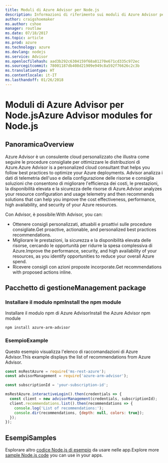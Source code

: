 ```yaml
---
title: Moduli di Azure Advisor per Node.js
description: Informazioni di riferimento sui moduli di Azure Advisor per Node.js
author: craigshoemaker
ms.author: cshoe
manager: routlaw
ms.date: 07/18/2017
ms.topic: article
ms.prod: azure
ms.technology: azure
ms.devlang: nodejs
ms.service: Advisor
ms.openlocfilehash: aad3b292c6304159f68a81270e671cd335c972ec
ms.sourcegitcommit: 78001187db408d21909e949c8a592f76626c2c3b
ms.translationtype: HT
ms.contentlocale: it-IT
ms.lasthandoff: 01/26/2018
---
```

# <a name="azure-advisor-modules-for-nodejs"></a><span data-ttu-id="17f5b-103">Moduli di Azure Advisor per Node.js</span><span class="sxs-lookup"><span data-stu-id="17f5b-103">Azure Advisor modules for Node.js</span></span>

## <a name="overview"></a><span data-ttu-id="17f5b-104">Panoramica</span><span class="sxs-lookup"><span data-stu-id="17f5b-104">Overview</span></span>

<span data-ttu-id="17f5b-105">Azure Advisor è un consulente cloud personalizzato che illustra come seguire le procedure consigliate per ottimizzare le distribuzioni di Azure.</span><span class="sxs-lookup"><span data-stu-id="17f5b-105">Azure Advisor is a personalized cloud consultant that helps you follow best practices to optimize your Azure deployments.</span></span> <span data-ttu-id="17f5b-106">Advisor analizza i dati di telemetria dell'uso e della configurazione delle risorse e consiglia soluzioni che consentono di migliorare l'efficienza dei costi, le prestazioni, la disponibilità elevata e la sicurezza delle risorse di Azure.</span><span class="sxs-lookup"><span data-stu-id="17f5b-106">Advisor analyzes your resource configuration and usage telemetry and then recommends solutions that can help you improve the cost effectiveness, performance, high availability, and security of your Azure resources.</span></span>

<span data-ttu-id="17f5b-107">Con Advisor, è possibile:</span><span class="sxs-lookup"><span data-stu-id="17f5b-107">With Advisor, you can:</span></span>
- <span data-ttu-id="17f5b-108">Ottenere consigli personalizzati, attuabili e proattivi sulle procedure consigliate.</span><span class="sxs-lookup"><span data-stu-id="17f5b-108">Get proactive, actionable, and personalized best practices recommendations.</span></span>
- <span data-ttu-id="17f5b-109">Migliorare le prestazioni, la sicurezza e la disponibilità elevata delle risorse, cercando le opportunità per ridurre la spesa complessiva di Azure.</span><span class="sxs-lookup"><span data-stu-id="17f5b-109">Improve the performance, security, and high availability of your resources, as you identify opportunities to reduce your overall Azure spend.</span></span>
- <span data-ttu-id="17f5b-110">Ricevere consigli con azioni proposte incorporate.</span><span class="sxs-lookup"><span data-stu-id="17f5b-110">Get recommendations with proposed actions inline.</span></span>

## <a name="management-package"></a><span data-ttu-id="17f5b-111">Pacchetto di gestione</span><span class="sxs-lookup"><span data-stu-id="17f5b-111">Management package</span></span>

### <a name="install-the-npm-module"></a><span data-ttu-id="17f5b-112">Installare il modulo npm</span><span class="sxs-lookup"><span data-stu-id="17f5b-112">Install the npm module</span></span>

<span data-ttu-id="17f5b-113">Installare il modulo npm di Azure Advisor</span><span class="sxs-lookup"><span data-stu-id="17f5b-113">Install the Azure Advisor npm module</span></span>

```bash
npm install azure-arm-advisor
```

### <a name="example"></a><span data-ttu-id="17f5b-114">Esempio</span><span class="sxs-lookup"><span data-stu-id="17f5b-114">Example</span></span>

<span data-ttu-id="17f5b-115">Questo esempio visualizza l'elenco di raccomandazioni di Azure Advisor.</span><span class="sxs-lookup"><span data-stu-id="17f5b-115">This example displays the list of recommendations from Azure Advisor.</span></span>

```javascript
const msRestAzure = require('ms-rest-azure');
const advisorManagement = require('azure-arm-advisor');

const subscriptionId = 'your-subscription-id';

msRestAzure.interactiveLogin().then(credentials => {
  const client = new advisorManagement(credentials, subscriptionId);
  client.recommendations.list().then(recommendations => {
    console.log('List of recommendations:');
    console.dir(recommendations, {depth: null, colors: true});
  });
});
```

## <a name="samples"></a><span data-ttu-id="17f5b-116">Esempi</span><span class="sxs-lookup"><span data-stu-id="17f5b-116">Samples</span></span>

<span data-ttu-id="17f5b-117">Esplorare altro [codice Node.js di esempio](https://azure.microsoft.com/resources/samples/?platform=nodejs) da usare nelle app.</span><span class="sxs-lookup"><span data-stu-id="17f5b-117">Explore more [sample Node.js code](https://azure.microsoft.com/resources/samples/?platform=nodejs) you can use in your apps.</span></span>
